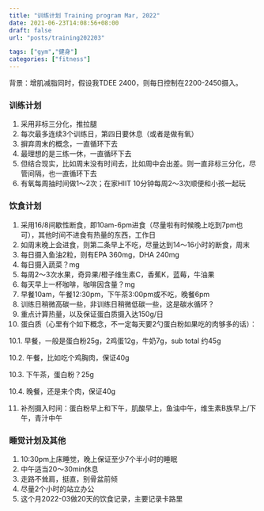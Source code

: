 ```yaml
---
title: "训练计划 Training program Mar, 2022"
date: 2021-06-23T14:08:56+08:00
draft: false
url: "posts/training202203"

tags: ["gym","健身"]
categories: ["fitness"]
---
```


背景：增肌减脂同时，假设我TDEE 2400，则每日控制在2200-2450摄入。

### 训练计划

1. 采用非标三分化，推拉腿
2. 每次最多连续3个训练日，第四日要休息（或者是做有氧）
3. 摒弃周末的概念，一直循环下去
4. 最理想的是三练一休，一直循环下去
5. 但结合现实，比如周末没有时间去，比如周中会出差。则一直非标三分化，尽管间隔，也一直循环下去
6. 有氧每周抽时间做1～2次；在家HIIT 10分钟每周2～3次顺便和小孩一起玩

### 饮食计划

1. 采用16/8间歇性断食，即10am-6pm进食（尽量啦有时候晚上吃到7pm也可），其他时间不进食有热量的东西，工作日
2. 如周末晚上会进食，则第二条早上不吃，尽量达到14～16小时的断食，周末
3. 每日摄入鱼油2粒，则有EPA 360mg，DHA 240mg
4. 每日摄入蔬菜？mg
5. 每周2～3次水果，奇异果/橙子维生素C，香蕉K，蓝莓，牛油果
6. 每天早上一杯咖啡，咖啡因含量？mg
7. 早餐10am，午餐12:30pm，下午茶3:00pm或不吃，晚餐6pm
8. 训练日稍微高碳一些，非训练日稍微低碳一些，这是碳水循环？
9. 重点计算热量，以及保证蛋白质摄入达150g/日
10. 蛋白质（心里有个如下概念，不一定每天要2勺蛋白粉如果吃的肉够多的话）：

10.1. 早餐，一般是蛋白粉25g，2鸡蛋12g，牛奶7g，sub total 约45g

10.2. 午餐，比如吃个鸡胸肉，保证40g

10.3. 下午茶，蛋白粉？25g

10.4. 晚餐，还是来个肉，保证40g

11. 补剂摄入时间：蛋白粉早上和下午，肌酸早上，鱼油中午，维生素B族早上/下午，青汁中午

### 睡觉计划及其他

1. 10:30pm上床睡觉，晚上保证至少7个半小时的睡眠
2. 中午适当20～30min休息
3. 走路不耸肩，挺直，别骨盆前倾
4. 尽量2个小时的站立办公
5. 这个月2022-03做20天的饮食记录，主要记录卡路里